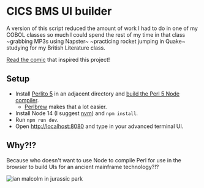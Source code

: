 # CICS BMS UI builder

A version of this script reduced the amount of work I had to do in one of my
COBOL classes so much I could spend the rest of my time in that class
~grabbing MP3s using Napster~ ~practicing rocket jumping in Quake~
studying for my British Literature class.

[Read the comic](https://rabbitwith1000repos.com/comics/009-language-learning/)
that inspired this project!

## Setup

* Install [Perlito 5](https://github.com/fglock/Perlito)
  in an adjacent directory and
  [build the Perl 5 Node compiler](https://github.com/fglock/Perlito/blob/master/README-perlito5.md).
  * [Perlbrew](https://perlbrew.pl/) makes that a lot easier.
* Install Node 14 (I suggest [nvm](https://github.com/nvm-sh/nvm)) and
  `npm install`.
* Run `npm run dev`.
* Open [http://localhost:8080](https://localhost:8080) and
  type in your advanced terminal UI.

## Why?!?

Because who doesn't want to use Node to compile Perl for use
in the browser to build UIs for an ancient mainframe
technology?!?

![ian malcolm in jurassic park](http://98ron.superunleaded.com/wp-content/uploads/2016/09/Ian-Malcolm-Quote.gif)
